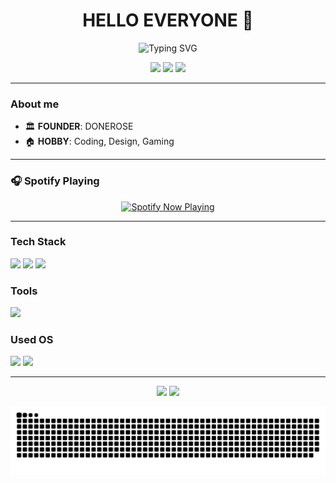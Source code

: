 <div align="center">

# HELLO EVERYONE 👋

![Typing SVG](https://readme-typing-svg.demolab.com?font=Fira+Code&size=28&duration=3000&pause=500&color=00FF00&center=true&vCenter=true&width=650&lines=+MYNAME+IS+ENZO;I+;WELCOME+TO+MY+PROFILE;STAY+COOL+AND+KEEP+CODING)

<!-- Badges -->
<img src="https://komarev.com/ghpvc/?username=enzowhynot&label=VISITORS&color=00FF00&style=flat" />
<a href="https://github.com/enzowhynot?tab=followers"><img src="https://img.shields.io/github/followers/enzowhynot?label=Followers&style=flat&color=00FF00"></a>
<a href="https://github.com/enzowhynot?tab=repositories"><img src="https://img.shields.io/badge/Stars-★-00FF00?style=flat"></a>

</div>

---

### About me  
- 🏛 **FOUNDER**: DONEROSE  
- 🏠 **HOBBY**: Coding, Design, Gaming  

---

### 🎧 Spotify Playing
<p align="center">
  <a href="https://open.spotify.com/intl-id/track/0KifLRxrBPUPwpNcJmtCiG?si=ef15cb64111149cf" target="_blank">
    <img src="https://now-playing-on-spotify.vercel.app/api/spotify" alt="Spotify Now Playing" width="350"/>
  </a>
</p>

---

### Tech Stack
<p>
  <img src="https://img.shields.io/badge/Node.js-000000?logo=nodedotjs&logoColor=00FF00" />
  <img src="https://img.shields.io/badge/JavaScript-000000?logo=javascript&logoColor=00FF00" />
  <img src="https://img.shields.io/badge/C%2B%2B-000000?logo=c%2B%2B&logoColor=00FF00" />
</p>

### Tools
<p>
  <img src="https://img.shields.io/badge/VS%20Code-000000?logo=visualstudiocode&logoColor=00FF00" />
</p>

### Used OS
<p>
  <img src="https://img.shields.io/badge/Ubuntu-000000?logo=ubuntu&logoColor=00FF00" />
  <img src="https://img.shields.io/badge/Kali%20Linux-000000?logo=kalilinux&logoColor=00FF00" />
</p>

---

<p align="center">
  <img src="https://github-readme-stats.vercel.app/api?username=enzowhynot&show_icons=true&theme=chartreuse-dark&hide_border=true" height="165" />
  <img src="https://github-readme-streak-stats.herokuapp.com?user=enzowhynot&theme=chartreuse-dark&hide_border=true" height="165" />
</p>

<p align="center">
  <img src="https://github.com/Platane/snk/raw/output/github-contribution-grid-snake.svg" alt="Contribution Snake" width="700"/>
</p>
